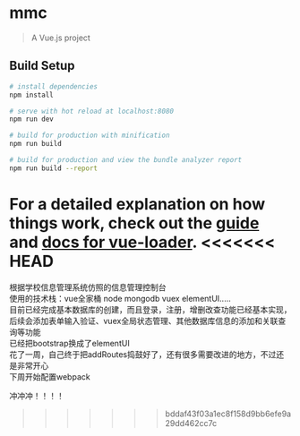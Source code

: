 # mmc

> A Vue.js project

## Build Setup

``` bash
# install dependencies
npm install

# serve with hot reload at localhost:8080
npm run dev

# build for production with minification
npm run build

# build for production and view the bundle analyzer report
npm run build --report
```

For a detailed explanation on how things work, check out the [guide](http://vuejs-templates.github.io/webpack/) and [docs for vue-loader](http://vuejs.github.io/vue-loader).
<<<<<<< HEAD
=======


根据学校信息管理系统仿照的信息管理控制台</br>
使用的技术栈：vue全家桶  node  mongodb  vuex  elementUI.....</br>
目前已经完成基本数据库的创建，而且登录，注册，增删改查功能已经基本实现，后续会添加表单输入验证、vuex全局状态管理、其他数据库信息的添加和关联查询等功能</br>
已经把bootstrap换成了elementUI</br>
花了一周，自己终于把addRoutes捣鼓好了，还有很多需要改进的地方，不过还是非常开心</br>
下周开始配置webpack</br>

冲冲冲！！！！
>>>>>>> bddaf43f03a1ec8f158d9bb6efe9a29dd462cc7c
